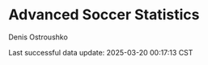 # Advanced Soccer Statistics
Denis Ostroushko

<!-- gfm -->

Last successful data update: 2025-03-20 00:17:13 CST
